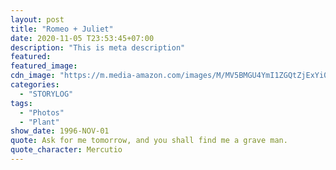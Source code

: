 ```yaml
---
layout: post
title: "Romeo + Juliet"
date: 2020-11-05 T23:53:45+07:00
description: "This is meta description"
featured:
featured_image:
cdn_image: "https://m.media-amazon.com/images/M/MV5BMGU4YmI1ZGQtZjExYi00M2E0LTgyYTAtNzQ5ZmVlMTk4NzUzXkEyXkFqcGdeQXVyMTMxODk2OTU@._V1_SX300.jpg"
categories:
  - "STORYLOG"
tags:
  - "Photos"
  - "Plant"
show_date: 1996-NOV-01
quote: Ask for me tomorrow, and you shall find me a grave man.
quote_character: Mercutio
---
```

